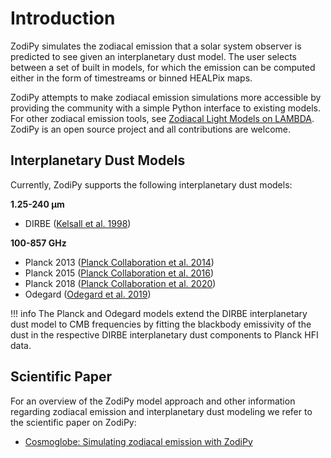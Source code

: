 # Introduction

ZodiPy simulates the zodiacal emission that a solar system observer is predicted to see given an interplanetary dust model. The user selects between a set of built in models, for which the emission can be computed either in the form of timestreams or binned HEALPix maps. 

ZodiPy attempts to make zodiacal emission simulations more accessible by providing the community with a simple Python interface to existing models. For other zodiacal emission tools, see [Zodiacal Light Models on LAMBDA](https://lambda.gsfc.nasa.gov/product/foreground/fg_models.html). ZodiPy is an open source project and all contributions are welcome.


## Interplanetary Dust Models
Currently, ZodiPy supports the following interplanetary dust models:

**1.25-240 $\boldsymbol{\mu}$m**

- DIRBE ([Kelsall et al. 1998](https://ui.adsabs.harvard.edu/abs/1998ApJ...508...44K/abstract))

**100-857 GHz**

- Planck 2013 ([Planck Collaboration et al. 2014](https://ui.adsabs.harvard.edu/abs/2014A%26A...571A..14P/abstract>))
- Planck 2015 ([Planck Collaboration et al. 2016](https://ui.adsabs.harvard.edu/abs/2016A&A...594A...8P))
- Planck 2018 ([Planck Collaboration et al. 2020](https://ui.adsabs.harvard.edu/abs/2020A&A...641A...3P))
- Odegard ([Odegard et al. 2019](https://ui.adsabs.harvard.edu/abs/2019ApJ...877...40O/abstract))

!!! info
    The Planck and Odegard models extend the DIRBE interplanetary dust model to CMB frequencies by fitting the blackbody emissivity of the dust in the respective DIRBE interplanetary dust components to Planck HFI data.



## Scientific Paper
For an overview of the ZodiPy model approach and other information regarding zodiacal emission and interplanetary dust modeling we refer to the scientific paper on ZodiPy:

- [Cosmoglobe: Simulating zodiacal emission with ZodiPy](https://arxiv.org/abs/2205.12962)